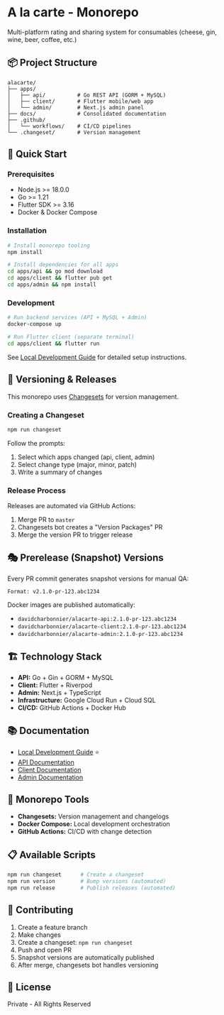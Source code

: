 # A la carte - Monorepo

Multi-platform rating and sharing system for consumables (cheese, gin, wine, beer, coffee, etc.)

## 📦 Project Structure

```
alacarte/
├── apps/
│   ├── api/          # Go REST API (GORM + MySQL)
│   ├── client/       # Flutter mobile/web app
│   └── admin/        # Next.js admin panel
├── docs/             # Consolidated documentation
├── .github/
│   └── workflows/    # CI/CD pipelines
└── .changeset/       # Version management
```

## 🚀 Quick Start

### Prerequisites
- Node.js >= 18.0.0
- Go >= 1.21
- Flutter SDK >= 3.16
- Docker & Docker Compose

### Installation

```bash
# Install monorepo tooling
npm install

# Install dependencies for all apps
cd apps/api && go mod download
cd apps/client && flutter pub get
cd apps/admin && npm install
```

### Development

```bash
# Run backend services (API + MySQL + Admin)
docker-compose up

# Run Flutter client (separate terminal)
cd apps/client && flutter run
```

See [Local Development Guide](./docs/local-development.md) for detailed setup instructions.

## 🔄 Versioning & Releases

This monorepo uses [Changesets](https://github.com/changesets/changesets) for version management.

### Creating a Changeset

```bash
npm run changeset
```

Follow the prompts:
1. Select which apps changed (api, client, admin)
2. Select change type (major, minor, patch)
3. Write a summary of changes

### Release Process

Releases are automated via GitHub Actions:
1. Merge PR to `master`
2. Changesets bot creates a "Version Packages" PR
3. Merge the version PR to trigger release

## 🎭 Prerelease (Snapshot) Versions

Every PR commit generates snapshot versions for manual QA:

```
Format: v2.1.0-pr-123.abc1234
```

Docker images are published automatically:
- `davidcharbonnier/alacarte-api:2.1.0-pr-123.abc1234`
- `davidcharbonnier/alacarte-client:2.1.0-pr-123.abc1234`
- `davidcharbonnier/alacarte-admin:2.1.0-pr-123.abc1234`

## 🏗️ Technology Stack

- **API:** Go + Gin + GORM + MySQL
- **Client:** Flutter + Riverpod
- **Admin:** Next.js + TypeScript
- **Infrastructure:** Google Cloud Run + Cloud SQL
- **CI/CD:** GitHub Actions + Docker Hub

## 📚 Documentation

- [Local Development Guide](./docs/local-development.md) ⭐
- [API Documentation](./apps/api/README.md)
- [Client Documentation](./apps/client/README.md)
- [Admin Documentation](./apps/admin/README.md)

## 🔧 Monorepo Tools

- **Changesets:** Version management and changelogs
- **Docker Compose:** Local development orchestration
- **GitHub Actions:** CI/CD with change detection

## 📋 Available Scripts

```bash
npm run changeset      # Create a changeset
npm run version        # Bump versions (automated)
npm run release        # Publish releases (automated)
```

## 🤝 Contributing

1. Create a feature branch
2. Make changes
3. Create a changeset: `npm run changeset`
4. Push and open PR
5. Snapshot versions are automatically published
6. After merge, changesets bot handles versioning

## 📄 License

Private - All Rights Reserved
